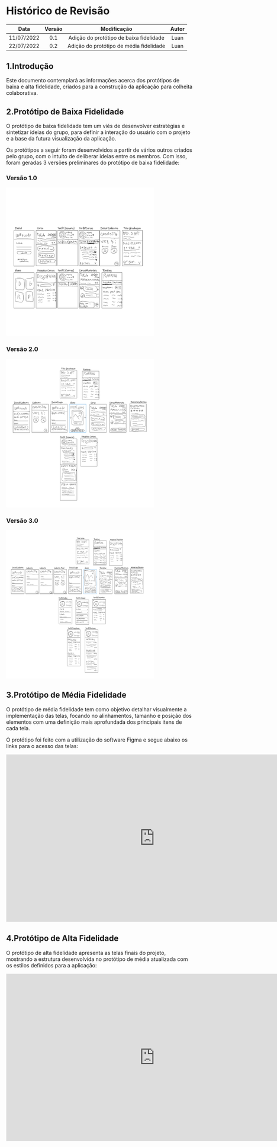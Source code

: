 # Histórico de Revisão

|    Data    | Versão |               Modificação               | Autor |
| :--------: | :----: | :-------------------------------------: | :---: |
| 11/07/2022 |  0.1   | Adição do protótipo de baixa fidelidade | Luan  |
| 22/07/2022 |  0.2   | Adição do protótipo de média fidelidade | Luan  |

## 1.Introdução

Este documento contemplará as informações acerca dos protótipos de baixa e alta fidelidade, criados para a construção da aplicação para colheita colaborativa.

## 2.Protótipo de Baixa Fidelidade

O protótipo de baixa fidelidade tem um viés de desenvolver estratégias e sintetizar ideias do grupo, para definir a interação do usuário com o projeto e a base da futura visualização da aplicação.

Os protótipos a seguir foram desenvolvidos a partir de vários outros criados pelo grupo, com o intuito de deliberar ideias entre os membros. Com isso, foram geradas 3 versões preliminares do protótipo de baixa fidelidade:

### Versão 1.0

<img src="img\prototypes\PrototipoBaixa-v1_page-0001.jpg" width="400" height="400">

### Versão 2.0

<img src="img\prototypes\PrototipoBaixa-v2_page-0001.jpg" width="400" height="400">

### Versão 3.0

<img src="img\prototypes\PrototipoBaixa-v3_page-0001.png" width="400" height="400">

## 3.Protótipo de Média Fidelidade

O protótipo de média fidelidade tem como objetivo detalhar visualmente a implementação das telas, focando no alinhamentos, tamanho e posição dos elementos com uma definição mais aprofundada dos principais itens de cada tela.

O protótipo foi feito com a utilização do software Figma e segue abaixo os links para o acesso das telas:

<iframe style="border: 1px solid rgba(0, 0, 0, 0.1);" width="800" height="450" src="https://www.figma.com/embed?embed_host=share&url=https%3A%2F%2Fwww.figma.com%2Ffile%2FVH37R7Gdt1e5StMC73htJZ%2FCollegeFlow%3Fnode-id%3D0%253A1" allowfullscreen></iframe>

## 4.Protótipo de Alta Fidelidade

O protótipo de alta fidelidade apresenta as telas finais do projeto, mostrando a estrutura desenvolvida no protótipo de média atualizada com os estilos definidos para a aplicação:

<iframe style="border: 1px solid rgba(0, 0, 0, 0.1);" width="800" height="450" src="https://www.figma.com/embed?embed_host=share&url=https%3A%2F%2Fwww.figma.com%2Ffile%2FVH37R7Gdt1e5StMC73htJZ%2FCollegeFlow%3Fnode-id%3D143%253A71" allowfullscreen></iframe>
